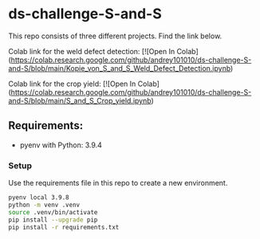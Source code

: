 # ds-challenge-S-and-S

This repo consists of three different projects. Find the link below.


Colab link for the weld defect detection:
[![Open In Colab] (https://colab.research.google.com/github/andrey101010/ds-challenge-S-and-S/blob/main/Kopie_von_S_and_S_Weld_Defect_Detection.ipynb)


Colab link for the crop yield:
[![Open In Colab] (https://colab.research.google.com/github/andrey101010/ds-challenge-S-and-S/blob/main/S_and_S_Crop_yield.ipynb)


## Requirements:

- pyenv with Python: 3.9.4

### Setup

Use the requirements file in this repo to create a new environment.

```BASH
pyenv local 3.9.8
python -m venv .venv
source .venv/bin/activate
pip install --upgrade pip
pip install -r requirements.txt
```
